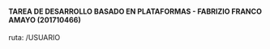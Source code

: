 #### TAREA  DE DESARROLLO BASADO EN PLATAFORMAS - FABRIZIO FRANCO AMAYO (201710466)

ruta: /USUARIO

